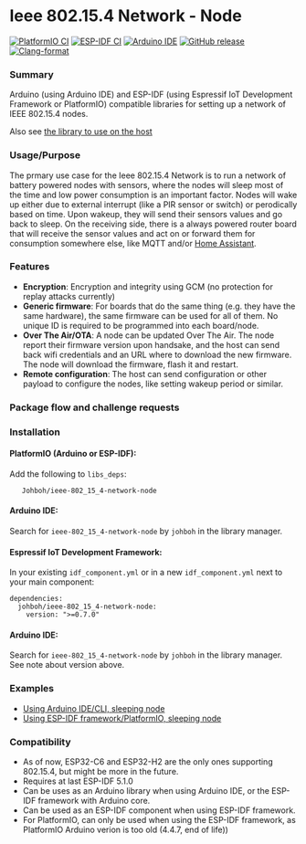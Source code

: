 # Ieee 802.15.4 Network - Node
[![PlatformIO CI](https://github.com/Johboh/ieee-802_15_4-network-node/actions/workflows/platformio.yaml/badge.svg)](https://registry.platformio.org/libraries/johboh/ieee-802_15_4-network-node)
[![ESP-IDF CI](https://github.com/Johboh/ieee-802_15_4-network-node/actions/workflows/espidf.yaml/badge.svg)](https://components.espressif.com/components/johboh/ieee-802_15_4-network-node)
[![Arduino IDE](https://github.com/Johboh/ieee-802_15_4-network-node/actions/workflows/arduino_cli.yaml/badge.svg)](https://github.com/Johboh/ieee-802_15_4-network-node/actions/workflows/arduino_cli.yaml)
[![GitHub release](https://img.shields.io/github/release/Johboh/ieee-802_15_4-network-node.svg)](https://github.com/Johboh/ieee-802_15_4-network-node/releases)
[![Clang-format](https://github.com/Johboh/ieee-802_15_4-network-node/actions/workflows/clang-format.yaml/badge.svg)](https://github.com/Johboh/ieee-802_15_4-network-node)

### Summary
Arduino (using Arduino IDE) and ESP-IDF (using Espressif IoT Development Framework or PlatformIO) compatible libraries for setting up a network of IEEE 802.15.4 nodes.

Also see [the library to use on the host](https://github.com/Johboh/ieee-802_15_4-network-host)

### Usage/Purpose
The prmary use case for the Ieee 802.15.4 Network is to run a network of battery powered nodes with sensors, where the nodes will sleep most of the time and low power consumption is an important factor. Nodes will wake up either due to external interrupt (like a PIR sensor or switch) or perodically based on time. Upon wakeup, they will send their sensors values and go back to sleep. On the receiving side, there is a always powered router board that will receive the sensor values and act on or forward them for consumption somewhere else, like MQTT and/or [Home Assistant](https://www.home-assistant.io).

### Features
- **Encryption**: Encryption and integrity using GCM (no protection for replay attacks currently)
- **Generic firmware**: For boards that do the same thing (e.g. they have the same hardware), the same firmware can be used for all of them. No unique ID is required to be programmed into each board/node.
- **Over The Air/OTA**: A node can be updated Over The Air. The node report their firmware version upon handsake, and the host can send back wifi credentials and an URL where to download the new firmware. The node will download the firmware, flash it and restart.
- **Remote configuration**: The host can send configuration or other payload to configure the nodes, like setting wakeup period or similar.

### Package flow and challenge requests

### Installation
#### PlatformIO (Arduino or ESP-IDF):
Add the following to `libs_deps`:
```
   Johboh/ieee-802_15_4-network-node
```
#### Arduino IDE:
Search for `ieee-802_15_4-network-node` by `johboh` in the library manager.
#### Espressif IoT Development Framework:
In your existing `idf_component.yml` or in a new `idf_component.yml` next to your main component:
```
dependencies:
  johboh/ieee-802_15_4-network-node:
    version: ">=0.7.0"
```

#### Arduino IDE:
Search for `ieee-802_15_4-network-node` by `johboh` in the library manager. See note about version above.

### Examples
- [Using Arduino IDE/CLI, sleeping node](examples/arduino/sleeping_node/sleeping_node.ino)
- [Using ESP-IDF framework/PlatformIO, sleeping node](examples/espidf/sleeping_node/main/main.cpp)

### Compatibility
- As of now, ESP32-C6 and ESP32-H2 are the only ones supporting 802.15.4, but might be more in the future.
- Requires at last ESP-IDF 5.1.0
- Can be uses as an Arduino library when using Arduino IDE, or the ESP-IDF framework with Arduino core.
- Can be used as an ESP-IDF component when using ESP-IDF framework.
- For PlatformIO, can only be used when using the ESP-IDF framework, as PlatformIO Arduino verion is too old (4.4.7, end of life))
